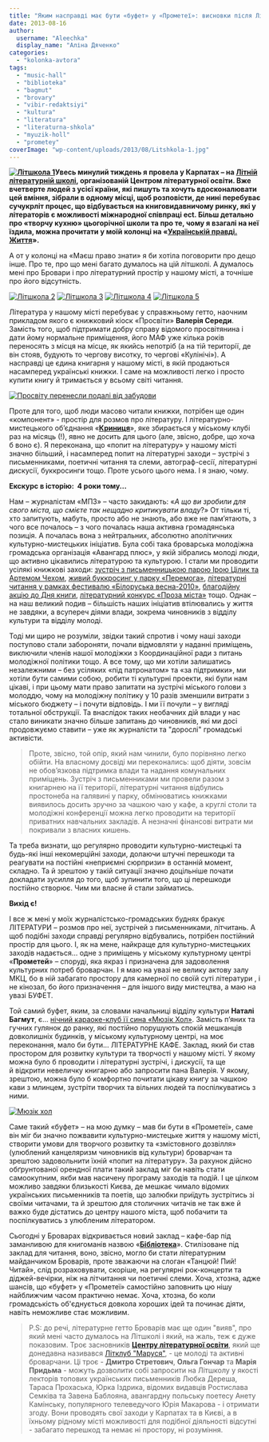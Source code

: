 ```yaml
---
title: "Яким насправді має бути «буфет» у «Прометеї»: висновки після Літшколи"
date: 2013-08-16
author: 
  username: "Aleechka"
  display_name: "Аліна Дяченко"
categories: 
  - "kolonka-avtora"
tags: 
  - "music-hall"
  - "biblioteka"
  - "bagmut"
  - "brovary"
  - "vibir-redaktsiyi"
  - "kultura"
  - "literatura"
  - "literaturna-shkola"
  - "myuzik-holl"
  - "prometey"
coverImage: "wp-content/uploads/2013/08/Litshkola-1.jpg"
---
```


**[![Літшкола 1](https://mpz.brovary.org/wp-content/uploads/2013/08/Litshkola-1.jpg)](https://mpz.brovary.org/wp-content/uploads/2013/08/Litshkola-1.jpg)Увесь минулий тиждень я провела у Карпатах – на [Літній літературній школі](https://www.youtube.com/watch?v=hy7T7QI7QLU&feature=youtube_gdata_player), організованій Центром літературної освіти. Вже вчетверте людей з усієї країни, які пишуть та хочуть вдосконалювати цей вміння, зібрали в одному місці, щоб розповісти, де нині перебуває сучукрліт процес, що відбувається на книговидавничому ринку, які у літераторів є можливості міжнародної співпраці ect. Більш детально про «творчу кухню» цьогорічної школи та про те, чому я взагалі на неї їздила, можна прочитати у моїй колонці на «[Українській правді. Життя](http://life.pravda.com.ua/columns/2013/08/14/136337/)».**

А от у колонці на «Маєш право знати» я би хотіла поговорити про дещо інше. Про те, про що мені багато думалось на цій літшколі. А думалось мені про Бровари і про літературний простір у нашому місті, а точніше про його відсутність.

[![Літшкола 2](https://mpz.brovary.org/wp-content/uploads/2013/08/Litshkola-2.jpg)](https://mpz.brovary.org/wp-content/uploads/2013/08/Litshkola-2.jpg) [![Літшкола 3](https://mpz.brovary.org/wp-content/uploads/2013/08/Litshkola-3.jpg)](https://mpz.brovary.org/wp-content/uploads/2013/08/Litshkola-3.jpg) [![Літшкола 4](https://mpz.brovary.org/wp-content/uploads/2013/08/Litshkola-4.jpg)](https://mpz.brovary.org/wp-content/uploads/2013/08/Litshkola-4.jpg) [![Літшкола 5](https://mpz.brovary.org/wp-content/uploads/2013/08/Litshkola-5.jpg)](https://mpz.brovary.org/wp-content/uploads/2013/08/Litshkola-5.jpg)

Література у нашому місті перебуває у справжньому гетто, наочним прикладом якого є книжковий кіоск «Просвіти» **Валерія Середи**. Замість того, щоб підтримати добру справу відомого просвітянина і дати йому нормальне приміщення, його МАФ уже кілька років переносять з місця на місце, як якийсь непотріб (а на тій території, де він стояв, будують то чергову висотку, то чергові «Кулінічі»). А насправді це єдина книгарня у нашому місті, в якій продаються насамперед українські книжки. І саме на можливості легко і просто купити книгу й тримається у всьому світі читання.

[![Просвіту перенесли подалі від забудови](https://mpz.brovary.org/wp-content/uploads/2013/08/Prosvitu-perenesli-podali-vid-zabudovi.jpg)](https://mpz.brovary.org/wp-content/uploads/2013/08/Prosvitu-perenesli-podali-vid-zabudovi.jpg)

Проте для того, щоб люди масово читали книжки, потрібен ще один «компонент» - простір для розмов про літературу. І літературно-мистецького об’єднання «**[Криниця](http://krynytsya.ucoz.ua/)**», яке збирається у міському клубі раз на місяць (!), явно не досить для цього (але, звісно, добре, що хоча б воно є). Я переконана, що «попит на літературу» у нашому місті значно більший, і насамперед попит на літературні заходи – зустрічі з письменниками, поетичні читання та слеми, автограф-сесії, літературні дискусії, буккросинги тощо. Проте усього цього нема. І я знаю, чому.

**Екскурс в історію:  4 роки тому...**

Нам – журналістам «МПЗ» – часто закидають: «_А що ви зробили для свого міста, що смієте так нещадно критикувати владу_?» От тільки ті, хто запитують, мабуть, просто або не знають, або вже не пам’ятають, з чого все почалось – з чого почалась наша активна громадянська позиція. А почалась вона з нейтральних, абсолютно аполітичних культурно-мистецьких ініціатив. Була собі така броварська молодіжна громадська організація «Авангард плюс», у якій зібрались молоді люди, що активно цікавились літературою та культурою. І стали ми проводити усілякі книжкові заходи: [зустріч з письменницькою парою Ірою Цілик та Артемом Чехом](https://vk.com/event9846753), [живий буккросинг у парку «Перемога»](https://vk.com/event17198105), [літературні читання у рамках фестивалю «Білоруська весна-2010»](https://vk.com/event17674848), [благодійну акцію до Дня книги](https://vk.com/pravo.znaty.brovary#/event26351610), [літературний конкурс «Проза міста»](https://www.facebook.com/prozamista) тощо. Однак – на наш великий подив – більшість наших ініціатив втілювались у життя не завдяки, а всупереч діями влади, зокрема чиновників з відділу культури та відділу молоді.

Тоді ми щиро не розуміли, звідки такий спротив і чому наші заходи поступово стали забороняти, почали відмовляти у наданні приміщень, виключили членів нашої молодіжки з Координаційної ради з питань молодіжної політики тощо. А все тому, що ми хотіли залишатись незалежними – без усіляких «під патронатом» та «за підтримки», ми хотіли бути самими собою, робити ті культурні проекти, які були нам цікаві, і при цьому мати право запитати на зустрічі міського голови з молоддю, чому на молодіжну політику у 10 разів зменшили витрати з міського бюджету – і почути відповідь. І ми її почули – у вигляді тотальної обструкції. Та внаслідок таких необачних дій влади у нас стало виникати значно більше запитань до чиновників, які ми досі продовжуємо ставити – уже як журналісти та "дорослі" громадські активісти.

> Проте, звісно, той опір, який нам чинили, було порівняно легко обійти. На власному досвіді ми переконались: щоб діяти, зовсім не обов’язкова підтримка влади та надання комунальних приміщень. Зустріч з письменниками ми провели разом з книгарнею на її території, літературні читання відбулись простонеба на галявині у парку, обмінюватись книжками виявилось досить зручно за чашкою чаю у кафе, а круглі столи та молодіжні конференції можна легко проводити на території приватних навчальних закладів. А незначні фінансові витрати ми покривали з власних кишень.

Та треба визнати, що регулярно проводити культурно-мистецькі та будь-які інші некомерційні заходи, долаючи штучні перешкоди та реагувати на постійні «неприємні сюрпризи» в останній момент, складно. Та й зрештою у такій ситуації значно доцільніше почати докладати зусилля до того, щоб зупинити того, що ці перешкоди постійно створює. Чим ми власне й стали займатись.

**Вихід є!**

І все ж мені у моїх журналістсько-громадських буднях бракує ЛІТЕРАТУРИ – розмов про неї, зустрічей з письменниками, літчитань. А щоб подібні заходи справді регулярно відбувались, потрібен постійний простір для цього. І, як на мене, найкраще для культурно-мистецьких заходів надається… одне з приміщень у міському культурному центрі «**Прометей**» – споруді, яка якраз і призначена для задоволення культурних потреб броварчан. І я маю на увазі не велику актову залу МКЦ, бо в ній забагато простору для камерної по своїй суті літератури , і не кінозал, бо його призначення – для іншого виду мистецтва, а маю на увазі БУФЕТ.

Той самий буфет, яким, за словами начальниці відділу культури **Наталі Багмут**, є… [нічний караоке-клуб її сина «Мюзік Хол»](https://mpz.brovary.org/brovarska-sim-ya-istoriya-odniyeyi-kulturnoyi-shemi-ch-1/). Замість п’яних та гучних гулянок до ранку, які постійно порушують спокій мешканців довколишніх будинків, у міському культурному центрі, на моє переконання, мало би бути… ЛІТЕРАТУРНЕ КАФЕ. Заклад, який би став простором для розвитку культури та творчості у нашому місті. У якому можна було б проводити і літературні зустрічі, і дискусії, та ще й відкрити невеличку книгарню або запросити пана Валерія. У якому, зрештою, можна було б комфортно почитати цікаву книгу за чашкою кави з млинцем, зустріти творчих та вільних людей та поспілкуватись з ними.

[![Мюзік хол](https://mpz.brovary.org/wp-content/uploads/2013/08/Myuzik-hol.jpg)](https://mpz.brovary.org/wp-content/uploads/2013/08/Myuzik-hol.jpg)

Саме такий «буфет» – на мою думку – мав би бути в «Прометеї», саме він міг би значно пожвавити культурно-мистецьке життя у нашому місті, створити умови для творчого розвитку та «змістовного дозвілля» (улюблений канцеляризм чиновників від культури) броварчан та зрештою задовольнити їхній «попит на літературу». За рахунок дійсно обґрунтованої орендної плати такий заклад міг би навіть стати самоокупним, якби мав насичену програму заходів та подій. І це цілком можливо завдяки близькості Києва, де мешкає чимало відомих українських письменників та поетів, що залюбки приїдуть зустрітись зі своїми читачами, та й зрештою для столичних читачів не так вже й важко буде дістатись до центру нашого міста, щоб побачити та поспілкуватись з улюбленим літератором.

Сьогодні у Броварах відкривається новий заклад – кафе-бар під заманливою для книгоманів назвою «[**Бібліотека**](https://vk.com/biblioteka_bar)». Стилізоване під заклад для читання, воно, звісно, могло би стати літературним майданчиком Броварів, проте зважаючи на слоган «Танцюй! Пий! Читай», слід розраховувати, скоріше, на регулярні рок-концерти та діджей-вечірки, ніж на літчитання чи поетичні слеми. Хоча, хтозна, адже шансів, що «буфет» у «Прометеї» самостійно заповнить цю нішу найближчим часом практично немає. Хоча, хтозна, бо коли громадськість об'єднується довкола хороших ідей та починає діяти, навіть неможливе стає можливим.

> P.S: до речі, літературне гетто Броварів має ще один "вияв", про який мені часто думалось на Літшколі і який, на жаль, теж є дуже показовим. Троє засновників [**Центру літературної освіти**](https://www.facebook.com/CenterforLiteraryEducation), який ще донедавна називався [Літклуб "Маруся"](https://www.facebook.com/litclub.marusia), - це молоді та активні броварчани. Ці троє - **Дмитро Стретович**, **Ольга Гончар** та **Марія Придьма** - можуть дозволити собі запросити на Літшколу у якості лекторів топових українських письменників Любка Дереша, Тараса Прохаська, Юрка Іздрика, відомих видавців Ростислава Семківа та Завена Баблояна, авангардну польську поетесу Анету Камінську, популярного телеведучого Юрія Макарова - і отримати згоду. Вони проводять свої заходи у Карпатах та в Києві, а в їхньому рідному місті можливості для подібної діяльності відсутні - забагато перешкод та немає ні простору, ні розуміння.
